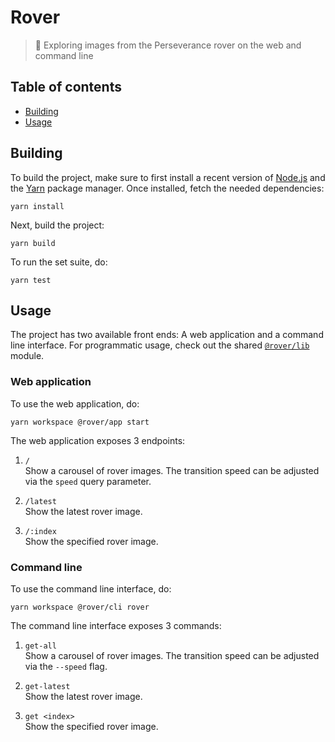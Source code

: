 # Rover

> :rocket: Exploring images from the Perseverance rover on the web and command line

## Table of contents

- [Building](#building)
- [Usage](#usage)

## Building

To build the project, make sure to first install a recent version of [Node.js](https://nodejs.org/en/) and the [Yarn](https://yarnpkg.com) package manager. Once installed, fetch the needed dependencies:

```console
yarn install
```

Next, build the project:

```console
yarn build
```

To run the set suite, do:

```console
yarn test
```

## Usage

The project has two available front ends: A web application and a command line interface. For programmatic usage, check out the shared [`@rover/lib`](modules/_rover_lib.md) module.

### Web application

To use the web application, do:

```console
yarn workspace @rover/app start
```

The web application exposes 3 endpoints:

1.  `/`  
    Show a carousel of rover images. The transition speed can be adjusted via the `speed` query parameter.

2.  `/latest`  
    Show the latest rover image.

3.  `/:index`  
    Show the specified rover image.

### Command line

To use the command line interface, do:

```console
yarn workspace @rover/cli rover
```

The command line interface exposes 3 commands:

1.  `get-all`  
    Show a carousel of rover images. The transition speed can be adjusted via the `--speed` flag.

2.  `get-latest`  
    Show the latest rover image.

3.  `get <index>`  
    Show the specified rover image.
